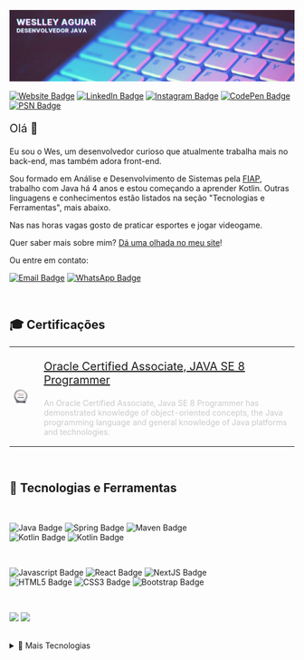 [![Weslley's GitHub Banner](./readme_assets/github-banner.jpg)](https://wesraiuga.github.io/weslley-cv/)

[![Website Badge](https://img.shields.io/website?url=https%3A%2F%2Fwesraiuga.github.io%2Fweslley-cv%2F)](https://wesraiuga.github.io/weslley-cv/)
[![LinkedIn Badge](https://img.shields.io/badge/LinkedIn-blue?style=flat&logo=linkedin&logoColor=white)](https://www.linkedin.com/in/wesraiuga/)
[![Instagram Badge](https://img.shields.io/badge/Instagram-informational?style=flat&logo=instagram&logoColor=white&color=9237BD)](https://www.instagram.com/wesraiuga/)
[![CodePen Badge](https://img.shields.io/badge/CodePen-black?style=flat&logo=codepen&logoColor=white)](https://codepen.io/wesraiuga)
[![PSN Badge](https://img.shields.io/badge/Playstation-informational?style=flat&logo=playstation&logoColor=white&color=0070D1)](https://my.playstation.com/profile/WesRaiuga)


<p style="font-size: 15pt">Olá 👋</p>

Eu sou o Wes, um desenvolvedor curioso que atualmente trabalha mais no back-end, mas também adora front-end.

Sou formado em Análise e Desenvolvimento de Sistemas pela [FIAP](https://www.fiap.com.br/), trabalho com Java há 4 anos e estou começando a aprender Kotlin. Outras linguagens e conhecimentos estão listados na seção "Tecnologias e Ferramentas", mais abaixo.

Nas nas horas vagas gosto de praticar esportes e jogar videogame.

Quer saber mais sobre mim? [Dá uma olhada no meu site](https://wesraiuga.github.io/weslley-cv/)!

Ou entre em contato:

[![Email Badge](https://img.shields.io/badge/Email-informational?style=flat&logo=Microsoft-Outlook&logoColor=white&color=0D76A8)](mailto:weslley_wenny@hotmail.com)
<a href="https://api.whatsapp.com/send?phone=+5511970530654&text=Olá,+Wes,+tudo+bem?+Achei+seu+contato+no+Github">
![WhatsApp Badge](https://img.shields.io/badge/WhatsApp-informational?style=flat&logo=WhatsApp&logoColor=white&color=00E676)
</a>

<br/>

<!-- Pinned Repositories -->
<!-- ## 📌 Repositórios fixados

<a href="https://github.com/wesraiuga/weslley-cv">
  <img align="center" style="margin:1rem 0.5rem" src="https://github-readme-stats.vercel.app/api/pin/?username=wesraiuga&repo=weslley-cv&title_color=ffffff&text_color=c9cacc&icon_color=4DCBE4&bg_color=403A6A" />
</a>

<a href="https://github.com/wesraiuga/games">
  <img align="center" style="margin:0.5rem" src="https://github-readme-stats.vercel.app/api/pin/?username=wesraiuga&repo=games&title_color=ffffff&text_color=c9cacc&icon_color=4DCBE4&bg_color=403A6A" />
</a>

<a href="https://github.com/wesraiuga/wedance">
  <img align="center" style="margin:0.5rem" src="https://github-readme-stats.vercel.app/api/pin/?username=wesraiuga&repo=wedance&title_color=ffffff&text_color=c9cacc&icon_color=4DCBE4&bg_color=403A6A" />
</a>

<br/><br/> -->

<!-- Certifications -->
## 🎓 Certificações

<table border="0">
    <tr>
        <td>
            <a href="https://www.youracclaim.com/badges/e1fbbf38-54a8-4825-9e4b-51482f9edef7">
                <img align="center" style="max-height: 100px" src="./readme_assets/oracle-associates-badge.png" />
            </a>
        <td>
        <td>
            <p style="font-size: 15pt">
                <a href="https://www.youracclaim.com/badges/e1fbbf38-54a8-4825-9e4b-51482f9edef7">
                    Oracle Certified Associate, JAVA SE 8 Programmer
                </a>
            </p>
            <p style="color: #c9cacc">
                An Oracle Certified Associate, Java SE 8 Programmer has demonstrated knowledge of object-oriented concepts, the Java programming language and general knowledge of Java platforms and technologies.
            </p>
        </td>
    </tr>
</table>

<br/>

<!-- Tools and Technologies -->
## 🎯 Tecnologias e Ferramentas

<br/>

<!-- Programming Languages -->
![Java Badge](https://img.shields.io/badge/Code-Java-informational?style=flat&logo=Java&logoColor=white&color=403A6A)
![Spring Badge](https://img.shields.io/badge/Code-Spring-informational?style=flat&logo=Spring&logoColor=white&color=403A6A)
![Maven Badge](https://img.shields.io/badge/Code-Maven-informational?style=flat&logo=Apache-Maven&logoColor=white&color=403A6A)
<br/>
![Kotlin Badge](https://img.shields.io/badge/Code-Kotlin/JVM-informational?style=flat&logo=Kotlin&logoColor=white&color=403A6A)
![Kotlin Badge](https://img.shields.io/badge/Code-Gradle-informational?style=flat&logo=Gradle&logoColor=white&color=403A6A)

<br/>

<!-- Web Development -->
![Javascript Badge](https://img.shields.io/badge/Code-Vanilla_JS-informational?style=flat&logo=JavaScript&logoColor=white&color=403A6A)
![React Badge](https://img.shields.io/badge/Code-React-informational?style=flat&logo=React&logoColor=white&color=403A6A)
![NextJS Badge](https://img.shields.io/badge/Code-Next.js-informational?style=flat&logo=Next.js&logoColor=white&color=403A6A)
<br/>
![HTML5 Badge](https://img.shields.io/badge/Web-HTML5-informational?style=flat&logo=HTML5&logoColor=white&color=403A6A)
![CSS3 Badge](https://img.shields.io/badge/Web-CSS3-informational?style=flat&logo=CSS3&logoColor=white&color=403A6A)
![Bootstrap Badge](https://img.shields.io/badge/Web-Bootstrap-informational?style=flat&logo=Bootstrap&logoColor=white&color=403A6A)

<br/>

<!-- Databases -->
![](https://img.shields.io/badge/Database-Oracle-informational?style=flat&logo=Oracle&logoColor=white&color=403A6A)
![](https://img.shields.io/badge/Database-PostgreSQL-informational?style=flat&logo=PostgreSQL&logoColor=white&color=403A6A)

<br/>

<details>
<summary>🎯 Mais Tecnologias</summary>
<br/>

<!-- Container -->
![Docker Badge](https://img.shields.io/badge/Container-Docker-informational?style=flat&logo=Docker&logoColor=white&color=403A6A)

<!-- OS -->
![Windows Badge](https://img.shields.io/badge/OS-Windows-informational?style=flat&logo=Windows&logoColor=white&color=403A6A)
![Ubuntu Badge](https://img.shields.io/badge/OS-Ubuntu-informational?style=flat&logo=Ubuntu&logoColor=white&color=403A6A)


<!-- Versioning -->
![Git Badge](https://img.shields.io/badge/Versioning-Git-informational?style=flat&logo=Git&logoColor=white&color=403A6A)
![Github Badge](https://img.shields.io/badge/Versioning-Github-informational?style=flat&logo=Github&logoColor=white&color=403A6A)
![Bitbucket Badge](https://img.shields.io/badge/Versioning-Bitbucket-informational?style=flat&logo=Bitbucket&logoColor=white&color=403A6A)

<!-- API Tests -->
![Postman Badge](https://img.shields.io/badge/HTTP-Postman-informational?style=flat&logo=Postman&logoColor=white&color=403A6A)
![Insomnia Badge](https://img.shields.io/badge/HTTP-Insomnia-informational?style=flat&logo=Insomnia&logoColor=white&color=403A6A)

<!-- IDEs -->
![Eclipse Badge](https://img.shields.io/badge/IDE-Eclipse-informational?style=flat&logo=Eclipse&logoColor=white&color=403A6A)
![IntelliJ IDEA Badge](https://img.shields.io/badge/IDE-IntelliJ_Idea-informational?style=flat&logo=IntelliJ-IDEA&logoColor=white&color=403A6A)
![VS Code Badge](https://img.shields.io/badge/IDE-VS_Code-informational?style=flat&logo=Visual-Studio-Code&logoColor=white&color=403A6A)

<!-- Microsfot Tools -->
![Microsoft Office Badge](https://img.shields.io/badge/Microsoft-Office_365-informational?style=flat&logo=Microsoft-Office&logoColor=white&color=403A6A)
![Microsoft Sharepoint Badge](https://img.shields.io/badge/Microsoft-SharePoint-informational?style=flat&logo=Microsoft-SharePoint&logoColor=white&color=403A6A)

<!-- Others -->
![RabbitMQ Badge](https://img.shields.io/badge/Tools-RabbitMQ-informational?style=flat&logo=RabbitMQ&logoColor=white&color=403A6A)
![Trello Badge](https://img.shields.io/badge/Tools-Trello-informational?style=flat&logo=Trello&logoColor=white&color=403A6A)
![Slack Badge](https://img.shields.io/badge/Tools-Slack-informational?style=flat&logo=Slack&logoColor=white&color=403A6A)
![Mattermost Badge](https://img.shields.io/badge/Tools-Mattermost-informational?style=flat&logo=Mattermost&logoColor=white&color=403A6A)
![Confluence Badge](https://img.shields.io/badge/Tools-Confluence-informational?style=flat&logo=Confluence&logoColor=white&color=403A6A)

</details>
